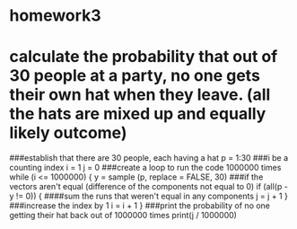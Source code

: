 # homework3
# calculate the probability that out of 30 people at a party, no one gets their own hat when they leave. (all the hats are mixed up and equally likely outcome)

###establish that there are 30 people, each having a hat
p = 1:30
###i be a counting index
i = 1
j = 0
###create a loop to run the code 1000000 times
while (i <= 1000000) {
  y = sample (p, replace = FALSE, 30)
  ###if the vectors aren't equal (difference of the components not equal to 0)
  if (all(p - y != 0)) {
    ####sum the runs that weren't equal in any components
    j = j + 1
  }
  ###increase the index by 1
  i = i + 1
}
###print the probability of no one getting their hat back out of 1000000 times
print(j / 1000000)
